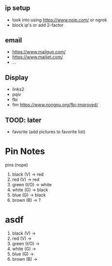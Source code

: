 #


## ip setup
 - look into using https://www.noip.com/ or ngrok
 - block ip's or add 2-factor


## email
 - https://www.mailgun.com/
 - https://www.mailjet.com/
 - ...


## Display
 - links2
 - pqiv
 - fbi 
 - fim https://www.nongnu.org/fbi-improved/


## TOOD: later
+ favorite (add pictures to favorite list)





# Pin Notes
pins (nope)
1. black  (V)   ->  red
2. red    (V)   ->  red
3. green  (I/O) ->  white
4. white  (G)   ->  black
5. blue   (G)   ->  black
6. brown  (B)   ->  ?

# asdf

1. black  (V)   ->  
2. red    (V)   ->  
3. green  (I/O) ->  
4. white  (G)   ->  
5. blue   (G)   ->  
6. brown  (B)   ->  


